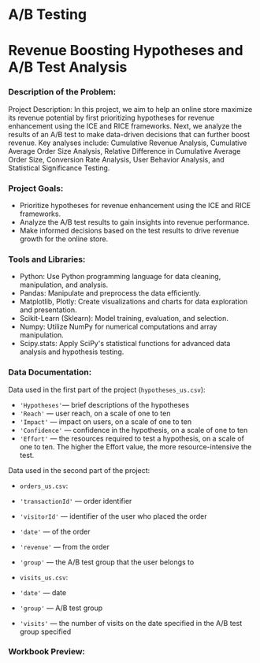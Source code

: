 # A/B Testing

# Revenue Boosting Hypotheses and A/B Test Analysis


### Description of the Problem:
Project Description:
In this project, we aim to help an online store maximize its revenue potential by first prioritizing hypotheses for revenue enhancement using the ICE and RICE frameworks. Next, we analyze the results of an A/B test to make data-driven decisions that can further boost revenue. Key analyses include: Cumulative Revenue Analysis, Cumulative Average Order Size Analysis, Relative Difference in Cumulative Average Order Size, Conversion Rate Analysis, User Behavior Analysis, and Statistical Significance Testing.

### Project Goals:
- Prioritize hypotheses for revenue enhancement using the ICE and RICE frameworks.
- Analyze the A/B test results to gain insights into revenue performance.
- Make informed decisions based on the test results to drive revenue growth for the online store.

### Tools and Libraries:
-	Python: Use Python programming language for data cleaning, manipulation, and analysis.
-	Pandas: Manipulate and preprocess the data efficiently.
-	Matplotlib, Plotly: Create visualizations and charts for data exploration and presentation.
-  Scikit-Learn (Sklearn): Model training, evaluation, and selection.
-  Numpy: Utilize NumPy for numerical computations and array manipulation.
-  Scipy.stats: Apply SciPy's statistical functions for advanced data analysis and hypothesis testing.

### Data Documentation:

Data used in the first part of the project (`hypotheses_us.csv`):
- `'Hypotheses'`— brief descriptions of the hypotheses
- `'Reach'` — user reach, on a scale of one to ten
- `'Impact'` — impact on users, on a scale of one to ten
- `'Confidence'` — confidence in the hypothesis, on a scale of one to ten
- `'Effort'` — the resources required to test a hypothesis, on a scale of one to ten. The higher the Effort value, the more resource-intensive the test.

Data used in the second part of the project:
- `orders_us.csv`:
- `'transactionId'` — order identifier
- `'visitorId'` — identifier of the user who placed the order
- `'date'` — of the order
- `'revenue'` — from the order
- `'group'` — the A/B test group that the user belongs to

- `visits_us.csv`:
- `'date'` — date
- `'group'` — A/B test group
- `'visits'` — the number of visits on the date specified in the A/B test group specified

### Workbook Preview: